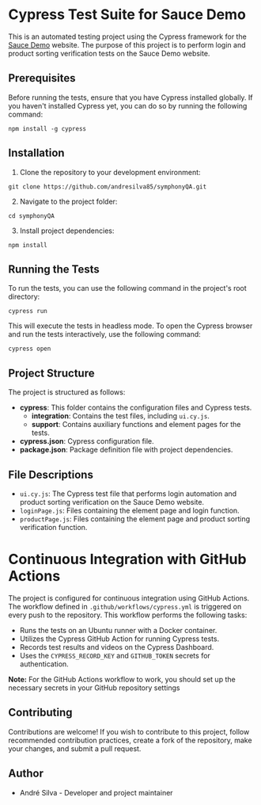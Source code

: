 # Cypress Test Suite for Sauce Demo

This is an automated testing project using the Cypress framework for the [Sauce Demo](https://www.saucedemo.com) website. The purpose of this project is to perform login and product sorting verification tests on the Sauce Demo website.

## Prerequisites

Before running the tests, ensure that you have Cypress installed globally. If you haven't installed Cypress yet, you can do so by running the following command:

```
npm install -g cypress
```

## Installation

1. Clone the repository to your development environment:

```
git clone https://github.com/andresilva85/symphonyQA.git
```

2. Navigate to the project folder:

```
cd symphonyQA
```

3. Install project dependencies:

```
npm install
```

## Running the Tests

To run the tests, you can use the following command in the project's root directory:

```
cypress run
```

This will execute the tests in headless mode. To open the Cypress browser and run the tests interactively, use the following command:

```
cypress open
```

## Project Structure

The project is structured as follows:

- **cypress**: This folder contains the configuration files and Cypress tests.
  - **integration**: Contains the test files, including `ui.cy.js`.
  - **support**: Contains auxiliary functions and element pages for the tests.
- **cypress.json**: Cypress configuration file.
- **package.json**: Package definition file with project dependencies.

## File Descriptions

- `ui.cy.js`: The Cypress test file that performs login automation and product sorting verification on the Sauce Demo website.
- `loginPage.js`: Files containing the element page and login function.
- `productPage.js`: Files containing the element page and product sorting verification function.

# Continuous Integration with GitHub Actions

The project is configured for continuous integration using GitHub Actions. The workflow defined in `.github/workflows/cypress.yml` is triggered on every push to the repository. This workflow performs the following tasks:

- Runs the tests on an Ubuntu runner with a Docker container.
- Utilizes the Cypress GitHub Action for running Cypress tests.
- Records test results and videos on the Cypress Dashboard.
- Uses the `CYPRESS_RECORD_KEY` and `GITHUB_TOKEN` secrets for authentication.

**Note:** For the GitHub Actions workflow to work, you should set up the necessary secrets in your GitHub repository settings

## Contributing

Contributions are welcome! If you wish to contribute to this project, follow recommended contribution practices, create a fork of the repository, make your changes, and submit a pull request.

## Author

- André Silva - Developer and project maintainer